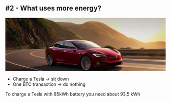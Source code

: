 ## #2 - What uses more energy?

![](./resources/img/tesla.jpg)

- Charge a Tesla -> sit down
- One BTC transaction -> do nothing

To charge a Tesla with 85kWh battery you need about 93,5 kWh  <!-- .element: class="fragment" style="color:green" -->